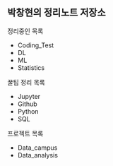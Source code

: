 ## 박창현의 정리노트 저장소

정리중인 목록

- Coding_Test
- DL
- ML
- Statistics

꿀팁 정리 목록

- Jupyter
- Github
- Python
- SQL

프로젝트 목록

- Data_campus
- Data_analysis